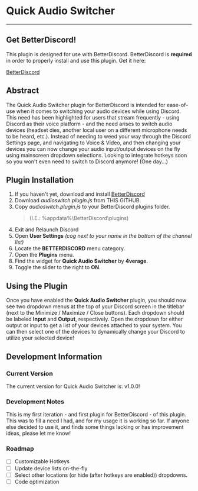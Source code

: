 # Quick Audio Switcher
---

## Get BetterDiscord!

This plugin is designed for use with BetterDiscord. BetterDiscord is **required** in order to properly install and use this plugin. Get it here:

[BetterDiscord](https://betterdiscord.app/)

## Abstract

The Quick Audio Switcher plugin for BetterDiscord is intended for ease-of-use when it comes to switching your audio devices while using Discord. This need has been highlighted for users that stream frequently - using Discord as their voice platform - and the need arises to switch audio devices (headset dies, another local user on a different microphone needs to be heard, etc.). Instead of needing to weed your way through the Discord Settings page, and navigating to Voice & Video, and then changing your devices you can now change your audio input/output devices on the fly using mainscreen dropdown selections. Looking to integrate hotkeys soon so you won't even need to switch to Discord anymore! (One day...)

## Plugin Installation

1. If you haven't yet, download and install [BetterDiscord](https://betterdiscord.app/)
2. Download *audioswitch.plugin.js* from THIS GITHUB.
3. Copy *audioswitch.plugin.js* to your BetterDiscord plugins folder.
   > (I.E.: %appdata%\BetterDiscord\plugins)
4. Exit and Relaunch Discord
5. Open **User Settings** *(cog next to your name in the bottom of the channel list)*
6. Locate the **BETTERDISCORD** menu category.
7. Open the **Plugins** menu.
8. Find the widget for **Quick Audio Switcher** by **4verage**.
9. Toggle the slider to the right to **ON**.

## Using the Plugin

Once you have enabled the **Quick Audio Switcher** plugin, you should now see two dropdown menus at the top of your Discord screen in the titlebar (next to the Minimize / Maximize / Close buttons). Each dropdown should be labeled **Input** and **Output**, respectively. Open the dropdown for either output or input to get a list of your devices attached to your system. You can then select one of the devices to dynamically change your Discord to utilize your selected device!

## Development Information

### Current Version

The current version for Quick Audio Switcher is: v1.0.0!

### Development Notes

This is my first iteration - and first plugin for BetterDiscord - of this plugin. This was to fill a need I had, and for my usage it is working so far. If anyone else decided to use it, and finds some things lacking or has improvement ideas, please let me know!

### Roadmap

- [ ] Customizable Hotkeys
- [ ] Update device lists on-the-fly
- [ ] Select other locations (or hide (after hotkeys are enabled)) dropdowns.
- [ ] Code optimization
